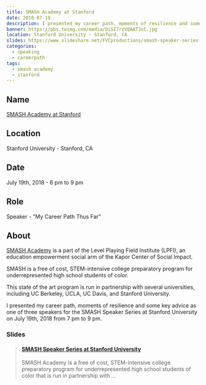 ```yaml
---
title: SMASH Academy at Stanford
date: 2018-07-19
description: I presented my career path, moments of resilience and some key advice as one of three speakers for the SMASH Speaker Series at Stanford University.
banner: https://pbs.twimg.com/media/DiSI7rzVQAAT3sC.jpg
location: Stanford University - Stanford, CA
slides: https://www.slideshare.net/FVCproductions/smash-speaker-series-at-stanford-university-july-2018
categories:
  - speaking
  - careerpath
tags:
  - smash academy
  - stanford
---
```


## Name

[SMASH Academy at Stanford](https://engineering.stanford.edu/students-academics/engineering-diversity-programs/pre-college-programs/smash-academy-stanford)

## Location

Stanford University - Stanford, CA

## Date

July 19th, 2018 - 6 pm to 9 pm

## Role

Speaker - "My Career Path Thus Far"

## About

[SMASH Academy](https://www.smash.org/programs/smash-academy/) is a part of the Level Playing Field Institute (LPFI), an education empowerment social arm of the Kapor Center of Social Impact.

SMASH is a free of cost, STEM-intensive college preparatory program for underrepresented high school students of color.

This state of the art program is run in partnership with several universities, including UC Berkeley, UCLA, UC Davis, and Stanford University.

I presented my career path, moments of resilience and some key advice as one of three speakers for the SMASH Speaker Series at Stanford University on July 19th, 2018 from 7 pm to 9 pm.

### Slides

<blockquote class="embedly-card"><h4><a href="https://www.slideshare.net/FVCproductions/smash-speaker-series-at-stanford-university-july-2018">SMASH Speaker Series at Stanford University</a></h4><p>SMASH Academy is a free of cost, STEM-intensive college preparatory program for underrepresented high school students of color that is run in partnership with ...</p></blockquote>
<script async src="//cdn.embedly.com/widgets/platform.js" charset="UTF-8"></script>
